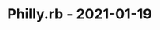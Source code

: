 ---
layout: post
title: Philly.rb - 2021-01-19
datetime: 2021-01-19 17:00:00.000000000 -05:00
name: Philly.rb
external_url: https://www.meetup.com/Phillyrb/events/275583497/
online_event: true
year_month: 2021-01
---